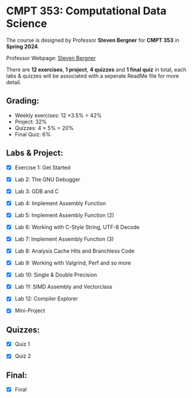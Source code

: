 # CMPT 353: Computational Data Science 
The course is designed by Professor **Steven Bergner** for **CMPT 353** in **Spring 2024**.

Professor Webpage: [Steven Bergner](https://stevenbergner.github.io/)

There are **12 exercises**, **1 project**, **4 quizzes** and **1 final quiz** in total, each labs & quizzes will be associated with a seperate ReadMe file for more detail.

## Grading:
- Weekly exercises: 12 ×3.5% = 42%
- Project: 32%
- Quizzes: 4 × 5% = 20%
- Final Quiz: 6%

## Labs & Project:
* [x] Exercise 1: Get Started

- [x] Lab 2: The GNU Debugger

- [x] Lab 3: GDB and C

- [x] Lab 4: Implement Assembly Function

- [x] Lab 5: Implement Assembly Function (2)

- [x] Lab 6: Working with C-Style String, UTF-8 Decode

- [x] Lab 7: Implement Assembly Function (3)

- [x] Lab 8: Analysis Cache Hits and Branchless Code

- [x] Lab 9: Working with Valgrind, Perf and so more

- [x] Lab 10: Single & Double Precision

- [x] Lab 11: SIMD Assembly and Vectorclass

- [x] Lab 12: Compiler Explorer

- [x] Mini-Project

## Quizzes:

- [x] Quiz 1

- [x] Quiz 2

## Final:
- [x] Final